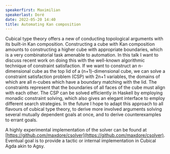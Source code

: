 ```yaml
---
speakerfirst: Maximilian
speakerlast: Doré
date: 2022-05-20 14:40
title: Automating Kan composition
---
```


Cubical type theory offers a new of conducting topological arguments with its built-in Kan composition. Constructing a cube with Kan composition amounts to constructing a higher cube with appropriate boundaries, which is a very combinatorial task amenable to automation. In this talk I want to discuss recent work on doing this with the well-known algorithmic technique of constraint satisfaction. If we want to construct an n-dimensional cube as the top lid of a (n+1)-dimensional cube, we can solve a constraint satisfaction problem (CSP) with 2n+1 variables, the domains of which are all n-cubes which have a boundary matching with the lid. The constraints represent that the boundaries of all faces of the cube must align with each other. The CSP can be solved efficiently in Haskell by employing monadic constraint solving, which also gives an elegant interface to employ different search strategies. In the future I hope to adapt this approach to all flavours of cubical type theory, to derive more involved arguments solving several mutually dependent goals at once, and to derive counterexamples to errant goals.

A highly experimental implementation of the solver can be found at [https://github.com/maxdore/csolver](https://github.com/maxdore/csolver). Eventual goal is to provide a tactic or internal implementation in Cubical Agda akin to Agsy.